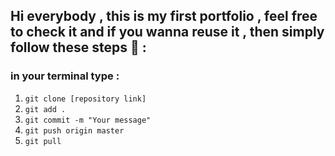## Hi everybody , this is my first portfolio , feel free to check it and if you wanna reuse it , then simply follow these steps 🤩 :

### in your terminal type :
1. `git clone [repository link]`
2. `git add .`
3. `git commit -m "Your message"`
4. `git push origin master `
5. `git pull` 
